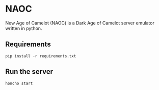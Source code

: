 # NAOC
New Age of Camelot (NAOC) is a Dark Age of Camelot server emulator written in python.

## Requirements
```
pip install -r requirements.txt
```

## Run the server
```
honcho start
```
